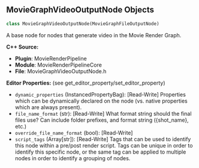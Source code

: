 ## MovieGraphVideoOutputNode Objects

```python
class MovieGraphVideoOutputNode(MovieGraphFileOutputNode)
```

A base node for nodes that generate video in the Movie Render Graph.

**C++ Source:**

- **Plugin**: MovieRenderPipeline
- **Module**: MovieRenderPipelineCore
- **File**: MovieGraphVideoOutputNode.h

**Editor Properties:** (see get_editor_property/set_editor_property)

- ``dynamic_properties`` (InstancedPropertyBag):  [Read-Write] Properties which can be dynamically declared on the node (vs. native properties which are always present).
- ``file_name_format`` (str):  [Read-Write] What format string should the final files use? Can include folder prefixes, and format string ({shot_name}, etc.)
- ``override_file_name_format`` (bool):  [Read-Write]
- ``script_tags`` (Array[str]):  [Read-Write] Tags that can be used to identify this node within a pre/post render script. Tags can be unique in order to identify this specific node,
  or the same tag can be applied to multiple nodes in order to identify a grouping of nodes.

<a id="unreal.MoviePipeline"></a>